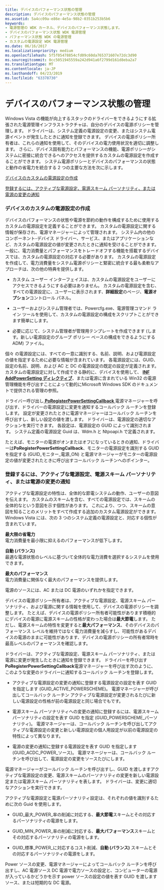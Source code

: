 ```yaml
---
title: デバイスのパフォーマンス状態の管理
description: デバイスのパフォーマンス状態の管理
ms.assetid: 5a4cc09a-e86e-4e5a-98b2-0351b253b5b6
keywords:
- 電源管理の WDK カーネル、デバイスのパフォーマンス状態します。
- デバイスのパフォーマンス状態 WDK 電源管理
- パフォーマンス状態 WDK の電源管理
- カスタムの電源設定 WDK 電源管理
ms.date: 06/16/2017
ms.localizationpriority: medium
ms.openlocfilehash: 5f5f05478854cfd09c60da765371607e72dc3d90
ms.sourcegitcommit: 0cc5051945559a242d941a6f2799d161d8eba2a7
ms.translationtype: MT
ms.contentlocale: ja-JP
ms.lasthandoff: 04/23/2019
ms.locfileid: "63378730"
---
```

# <a name="managing-device-performance-states"></a>デバイスのパフォーマンス状態の管理


Windows Vista の機能が向上するスタックのドライバーをできるようにする拡張された電源管理インフラストラクチャは、自分のデバイスの電源ポリシーを管理します。 ドライバーは、システム定義の電源設定の変更、またはシステム電源イベントが発生したときに通知を登録できます。 デバイスの電源ポリシー所有者は、これらの通知を使用して、そのデバイスの電力使用状況を適切に調整します。 さらに、デバイス固有能力とパフォーマンスの機能、電源ポリシーがシステムに密接に統合できるへのアクセスを提供するカスタムの電源設定を作成することができます。 システム電源ポリシーとデバイスのパフォーマンスの状態と動作の省電力を統合する 2 つの主要な方法を次に示します。

[デバイスのカスタムの電源設定の作成](#creating-custom-power-settings-for-a-device)

[登録するには、アクティブな電源設定、電源スキーム パーソナリティ、または電源の変更の通知](#registering-to-be-notified-of-a-change-to-the-active-power-scheme)

### <a href="" id="creating-custom-power-settings-for-a-device"></a> デバイスのカスタムの電源設定の作成

デバイスのパフォーマンスの状態や電源を節約の動作を構成するために使用するカスタムの電源設定を定義することができます。 カスタムの電源設定に関する情報が保存され、電源マネージャーによって管理されます。 システム内の他のコンポーネント-デバイス ドライバー、サービス、またはアプリケーションなど、カスタムの電源設定の値が変更されたときに通知を受けることができます。 一般に、電力消費量とパフォーマンスをトレードオフする機能を搭載するデバイスでは、カスタムの電源設定の対応する必要があります。 カスタムの電源設定を作成して、電力消費量をシステム電源ポリシーと緊密に統合する最も柔軟なアプローチは、次の他の特典を提供します。

-   カスタム ユーザー インターフェイスは、カスタムの電源設定をユーザーにアクセスできるようにする必要はありません。 カスタムの電源設定を含む、すべての電源設定に、ユーザーに表示されます、**詳細設定**のページ、**電源オプション**コントロール パネル。

-   ユーザーおよびシステム管理者では、Powercfg.exe、電源管理コマンド ライン ツールを使用して、カスタムの電源設定の構成をスクリプトことができます簡単にします。

-   必要に応じて、システム管理者が管理用テンプレートを作成できます (します。新しい電源設定のグループ ポリシー ベースの構成をできるようにする ADM) ファイル。

個々 の電源設定には、すべての一意に識別する、名前、説明、および電源設定の値を指定するために必要な情報が含まれています。 各電源設定には、GUID、設定の名前、説明、および AC と DC の電源設定の既定の設定が定義されます。 カスタムの電源設定に対して作成できる静的に、デバイスを使用して、 [ **INF AddPowerSetting ディレクティブ**](https://msdn.microsoft.com/library/windows/hardware/ff546313)、または電源に含まれている Win32 の電源管理機能を呼び出すことによって動的にMicrosoft Windows SDK のドキュメントで提供される管理の参照。

ドライバー呼び出し[ **PoRegisterPowerSettingCallback** ](https://msdn.microsoft.com/library/windows/hardware/ff559727)電源マネージャーを呼び出す、ドライバーの電源設定に変更を通知するコールバック ルーチンを登録します。 設定が変更されたときに電源マネージャーはコールバック ルーチンを呼び出すし、新しい設定の値を渡します。 ドライバーは、電源設定の適切なアクションを実行できます。 各設定は、電源設定の GUID によって識別されます。 システム定義の電源設定 Guid は、Wdm.h と Ntpoapi.h で定義されます。

たとえば、モニターの電源がオンまたはオフになっているときの通知、ドライバーは**PoRegisterPowerSettingCallback**、モニターの電源設定を識別する GUID を指定する (GUID\_モニター\_電源\_ON) と電源マネージャーがモニターの電源設定の値が変更されたときに呼び出すコールバック ルーチンへのポインター。

### <a href="" id="registering-to-be-notified-of-a-change-to-the-active-power-scheme"></a>登録するには、アクティブな電源設定、電源スキーム パーソナリティ、または電源の変更の通知

アクティブな電源設定の特性は、全体的な節電システムの動作、ユーザーの意図を伝えます。 カスタムのスキームを含む、すべての電源設定では、スキームの全体的なという意図を示す個性があります。 これにより、つつ、スキームの意図を知ることのメリットをすべて作成する追加のカスタム電源設定ができます。 Windows Vista には、次の 3 つのシステム定義の電源設定と、対応する個性が含まれています。

<a href="" id="maximum-power-savings"></a>**最大限の省電力**  
電力消費量を最小限に抑えるのパフォーマンスが低下します。

<a href="" id="automatic--balanced-"></a>**自動 (バランス)**  
最適な電源状態のレベルに基づいて全体的な電力消費を選択するシステムを使用できます。

<a href="" id="maximum-performance-------"></a>**最大のパフォーマンス**   
電力消費量に関係なく最大のパフォーマンスを提供します。

電源のソースには、AC または DC 電源のいずれかを指定できます。

デバイスの電源ポリシー所有者は、アクティブな電源設定、電源スキーム パーソナリティ、および電源に関する情報を使用して、デバイスの電源ポリシーを調整します。 たとえば、デバイスの電源ポリシー所有者可能性があります積極的にデバイスの電源に電源スキームの性格が変わった場合は**最大節電**します。 ただし、電源スキームの特性を変更すると**最大パフォーマンス**、そのデバイスのパフォーマンス レベルを維持ではなく電力消費量を減らすし、可能性があるデバイスの電源のままに可能性があります、デバイスの電源ポリシーの所有者常時を最高レベルのパフォーマンスを確認します。

ドライバーは、アクティブな電源設定、電源スキーム パーソナリティ、または電源に変更が発生したときに通知を登録できます。 ドライバーを呼び出す**PoRegisterPowerSettingCallback**電源マネージャーを呼び出す次のように、このような変更のドライバーに通知するコールバック ルーチンを登録します。

-   アクティブな電源設定の変更の通知に登録する電源設定の設定を表す GUID を指定します (GUID\_ACTIVE\_POWERSCHEME)。 電源マネージャーが呼び出してコールバック ルーチン アクティブな電源設定が変更されるたびに新しい電源設定の性格が前の電源設定と同じ場合でもです。

-   電源スキーム パーソナリティへの変更の通知に登録するには、電源スキーム パーソナリティの設定を表す GUID を指定 (GUID\_POWERSCHEME\_パーソナリティ)。 電源マネージャーは、コールバック ルーチンを呼び出してアクティブな電源設定の変更と新しい電源設定の個人用設定が以前の電源設定の特性によって異なります。

-   電源の変更の通知に登録する電源設定を表す GUID を指定します (GUID\_ACDC\_POWER\_ソース)。 電源マネージャーは、コールバック ルーチンを呼び出して、電源設定の変更をソースたびにします。

電源マネージャーがコールバック ルーチンを呼び出すし、GUID を渡しますアクティブな電源設定の変更、電源スキームのパーソナリティの変更を新しい電源設定または電源スキーム パーソナリティを表します。 ドライバーは、変更に適切なアクションを実行できます。

アクティブな電源設定と電源パーソナリティ設定は、それぞれの値を識別するために次の Guid を使用します。

-   GUID\_最大\_POWER\_率の削減に対応する、**最大節電**スキームとその対応するパーソナリティの電源をします。

-   GUID\_MIN\_POWER\_率の削減に対応する、**最大パフォーマンス**スキームとその対応するパーソナリティの電源をします。

-   GUID\_標準\_POWER\_に対応するコスト削減、**自動 (バランス)** スキームとその対応するパーソナリティの電源をします。

Power ソースの変更、電源マネージャーによってコールバック ルーチンを呼び出すし、AC 電源ソース DC 電源で電力ソースの設定と、コンピューターの電源が入っているかどうかを示す power ソースの設定の値を表す GUID を渡しますソース、または短期的な DC 電源。

 

 




